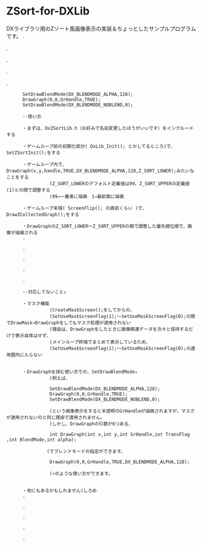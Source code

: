ZSort-for-DXLib
===============

DXライブラリ用のZソート風画像表示の実装＆ちょっとしたサンプルプログラムです。
.

.

.

.

.


          SetDrawBlendMode(DX_BLENDMODE_ALPHA,128);
          DrawGraph(0,0,GrHandle,TRUE);
          SetDrawBlendMode(DX_BLENDMODE_NOBLEND,0);
          
          --使い方
          
          ・まずは、DxZSortLib.h（お好みで名前変更したほうがいいです）をインクルードする
          
          ・ゲームループ前の初期化部分( DxLib_Init(); とかしてるところ)で、SetZSortInit();をする
          
          ・ゲームループ内で、DrawGraph(x,y,handle,TRUE,DX_BLENDMODE_ALPHA,128,Z_SORT_LOWER);みたいなことをする
                    (Z_SORT_LOWERのデフォルト定義値は99、Z_SORT_UPPERの定義値(1)との間で調整する
                    (99→一番奥に描画　1→最前面に描画
                    
          ・ゲームループ末端( ScreenFlip(); の直前くらい )で、DrawZCollectedGraph();をする
          
          ・DrawGraphのZ_SORT_LOWER～Z_SORT_UPPERの間で調整した優先順位順で、画像が描画される
          .
          
          .
          
          .
          
          .
          
          .
          
          --対応してないこと↓
          
          ・マスク機能
                    (CreateMaskScreen();をしてからの、
                    (SetUseMaskScreenFlag(1);～SetUseMaskScreenFlag(0);の間でDrawMask→DrawGraphをしてもマスク処理が適用されない
                    (理由は、DrawGraphをしたときに画像関連データを次々と保持するだけで表示自体はせず、
                    (メインループ終端でまとめて表示しているため、
                    (SetUseMaskScreenFlag(1);～SetUseMaskScreenFlag(0);の適用圏内に入らない
                    
                    
          ・DrawGraphを挟む使い方での、SetDrawBlendMode↓
                    (例えば、
                    
                    SetDrawBlendMode(DX_BLENDMODE_ALPHA,128);
                    DrawGraph(0,0,GrHandle,TRUE);
                    SetDrawBlendMode(DX_BLENDMODE_NOBLEND,0);
                    
                    (という画像表示をすると半透明のGrHandleが描画されますが、マスクが適用されないのと同じ理由で適用されません。
                    (しかし、DrawGraphの引数が6つある、
                    
                    int DrawGraph(int x,int y,int GrHandle,int TransFlag ,int BlendMode,int alpha);
                    
                   (でブレンドモードの指定ができます。
                    
                    DrawGraph(0,0,GrHandle,TRUE,DX_BLENDMODE_ALPHA,128);
                    
                    (↑のような使い方ができます。
                    
                    
          ・他にもあるかもしれません(しろめ
          .
          
          .
          
          .
          
          .
          
          .
          
          
          
